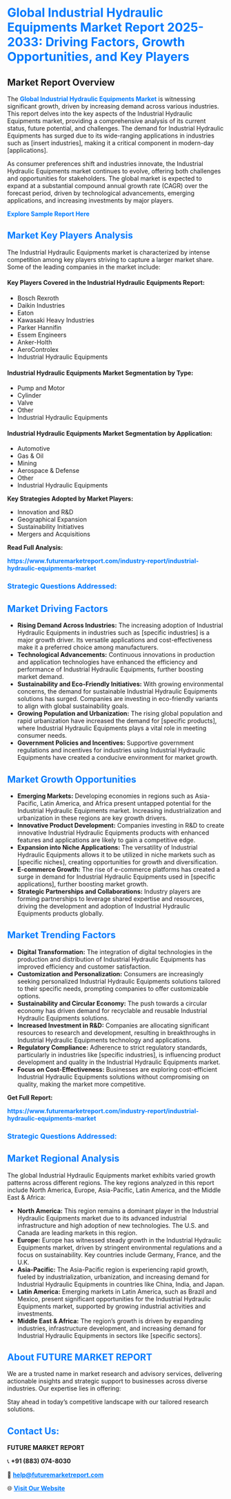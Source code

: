 <h1 style="color: #007BFF;">Global Industrial Hydraulic Equipments Market Report 2025-2033: Driving Factors, Growth Opportunities, and Key Players</h1>

<section id="overview">
<h2>Market Report Overview</h2>
<p>The <a href="https://www.futuremarketreport.com/industry-report/industrial-hydraulic-equipments-market" style="color: #007BFF; text-decoration: none;"><strong>Global Industrial Hydraulic Equipments Market</strong></a> is witnessing significant growth, driven by increasing demand across various industries. This report delves into the key aspects of the Industrial Hydraulic Equipments market, providing a comprehensive analysis of its current status, future potential, and challenges. The demand for Industrial Hydraulic Equipments has surged due to its wide-ranging applications in industries such as [insert industries], making it a critical component in modern-day [applications].</p>
<p>As consumer preferences shift and industries innovate, the Industrial Hydraulic Equipments market continues to evolve, offering both challenges and opportunities for stakeholders. The global market is expected to expand at a substantial compound annual growth rate (CAGR) over the forecast period, driven by technological advancements, emerging applications, and increasing investments by major players.</p>
</section>

<section id="overview">
<p><a href="https://www.futuremarketreport.com/request-sample/reportId=106497" style="color: #007BFF; text-decoration: none;"><strong>Explore Sample Report Here</strong></a></p>
</section>

<section id="key-players">
<h2 style="color: #007BFF;">Market Key Players Analysis</h2>
<p>The Industrial Hydraulic Equipments market is characterized by intense competition among key players striving to capture a larger market share. Some of the leading companies in the market include:</p>
<h4>Key Players Covered in the Industrial Hydraulic Equipments Report:</h4>
<ul><li>Bosch Rexroth</li><li>Daikin Industries</li><li>Eaton</li><li>Kawasaki Heavy Industries</li><li>Parker Hannifin</li><li>Essem Engineers</li><li>Anker-Holth</li><li>AeroControlex</li><li>Industrial Hydraulic Equipments</li></ul>
<h4>Industrial Hydraulic Equipments Market Segmentation by Type:</h4>
<ul><li>Pump and Motor</li><li>Cylinder</li><li>Valve</li><li>Other</li><li>Industrial Hydraulic Equipments</li></ul>

<h4>Industrial Hydraulic Equipments Market Segmentation by Application:</h4>
<ul><li>Automotive</li><li>Gas &amp; Oil</li><li>Mining</li><li>Aerospace &amp; Defense</li><li>Other</li><li>Industrial Hydraulic Equipments</li></ul>
<p><strong>Key Strategies Adopted by Market Players:</strong></p>
<ul>
<li>Innovation and R&D</li>
<li>Geographical Expansion</li>
<li>Sustainability Initiatives</li>
<li>Mergers and Acquisitions</li>
</ul>
</section>

<section>
<p><strong>Read Full Analysis: </strong></p><a href="https://www.futuremarketreport.com/industry-report/industrial-hydraulic-equipments-market" style="color: #007BFF; text-decoration: none;"><strong>https://www.futuremarketreport.com/industry-report/industrial-hydraulic-equipments-market</strong></a>
<h3 style="color: #007BFF;">Strategic Questions Addressed:</h3>
</section>

<section id="driving-factors">
<h2 style="color: #007BFF;">Market Driving Factors</h2>
<ul>
<li><strong>Rising Demand Across Industries:</strong> The increasing adoption of Industrial Hydraulic Equipments in industries such as [specific industries] is a major growth driver. Its versatile applications and cost-effectiveness make it a preferred choice among manufacturers.</li>
<li><strong>Technological Advancements:</strong> Continuous innovations in production and application technologies have enhanced the efficiency and performance of Industrial Hydraulic Equipments, further boosting market demand.</li>
<li><strong>Sustainability and Eco-Friendly Initiatives:</strong> With growing environmental concerns, the demand for sustainable Industrial Hydraulic Equipments solutions has surged. Companies are investing in eco-friendly variants to align with global sustainability goals.</li>
<li><strong>Growing Population and Urbanization:</strong> The rising global population and rapid urbanization have increased the demand for [specific products], where Industrial Hydraulic Equipments plays a vital role in meeting consumer needs.</li>
<li><strong>Government Policies and Incentives:</strong> Supportive government regulations and incentives for industries using Industrial Hydraulic Equipments have created a conducive environment for market growth.</li>
</ul>
</section>

<section id="growth-opportunities">
<h2 style="color: #007BFF;">Market Growth Opportunities</h2>
<ul>
<li><strong>Emerging Markets:</strong> Developing economies in regions such as Asia-Pacific, Latin America, and Africa present untapped potential for the Industrial Hydraulic Equipments market. Increasing industrialization and urbanization in these regions are key growth drivers.</li>
<li><strong>Innovative Product Development:</strong> Companies investing in R&D to create innovative Industrial Hydraulic Equipments products with enhanced features and applications are likely to gain a competitive edge.</li>
<li><strong>Expansion into Niche Applications:</strong> The versatility of Industrial Hydraulic Equipments allows it to be utilized in niche markets such as [specific niches], creating opportunities for growth and diversification.</li>
<li><strong>E-commerce Growth:</strong> The rise of e-commerce platforms has created a surge in demand for Industrial Hydraulic Equipments used in [specific applications], further boosting market growth.</li>
<li><strong>Strategic Partnerships and Collaborations:</strong> Industry players are forming partnerships to leverage shared expertise and resources, driving the development and adoption of Industrial Hydraulic Equipments products globally.</li>
</ul>
</section>

<section id="trending-factors">
<h2 style="color: #007BFF;">Market Trending Factors</h2>
<ul>
<li><strong>Digital Transformation:</strong> The integration of digital technologies in the production and distribution of Industrial Hydraulic Equipments has improved efficiency and customer satisfaction.</li>
<li><strong>Customization and Personalization:</strong> Consumers are increasingly seeking personalized Industrial Hydraulic Equipments solutions tailored to their specific needs, prompting companies to offer customizable options.</li>
<li><strong>Sustainability and Circular Economy:</strong> The push towards a circular economy has driven demand for recyclable and reusable Industrial Hydraulic Equipments solutions.</li>
<li><strong>Increased Investment in R&D:</strong> Companies are allocating significant resources to research and development, resulting in breakthroughs in Industrial Hydraulic Equipments technology and applications.</li>
<li><strong>Regulatory Compliance:</strong> Adherence to strict regulatory standards, particularly in industries like [specific industries], is influencing product development and quality in the Industrial Hydraulic Equipments market.</li>
<li><strong>Focus on Cost-Effectiveness:</strong> Businesses are exploring cost-efficient Industrial Hydraulic Equipments solutions without compromising on quality, making the market more competitive.</li>
</ul>
</section>

<section>
<p><strong>Get Full Report: </strong></p><a href="https://www.futuremarketreport.com/industry-report/industrial-hydraulic-equipments-market" style="color: #007BFF; text-decoration: none;"><strong>https://www.futuremarketreport.com/industry-report/industrial-hydraulic-equipments-market</strong></a>
<h3 style="color: #007BFF;">Strategic Questions Addressed:</h3>
</section>


<section id="regional-analysis">
<h2 style="color: #007BFF;">Market Regional Analysis</h2>
<p>The global Industrial Hydraulic Equipments market exhibits varied growth patterns across different regions. The key regions analyzed in this report include North America, Europe, Asia-Pacific, Latin America, and the Middle East & Africa:</p>
<ul>
<li><strong>North America:</strong> This region remains a dominant player in the Industrial Hydraulic Equipments market due to its advanced industrial infrastructure and high adoption of new technologies. The U.S. and Canada are leading markets in this region.</li>
<li><strong>Europe:</strong> Europe has witnessed steady growth in the Industrial Hydraulic Equipments market, driven by stringent environmental regulations and a focus on sustainability. Key countries include Germany, France, and the U.K.</li>
<li><strong>Asia-Pacific:</strong> The Asia-Pacific region is experiencing rapid growth, fueled by industrialization, urbanization, and increasing demand for Industrial Hydraulic Equipments in countries like China, India, and Japan.</li>
<li><strong>Latin America:</strong> Emerging markets in Latin America, such as Brazil and Mexico, present significant opportunities for the Industrial Hydraulic Equipments market, supported by growing industrial activities and investments.</li>
<li><strong>Middle East & Africa:</strong> The region’s growth is driven by expanding industries, infrastructure development, and increasing demand for Industrial Hydraulic Equipments in sectors like [specific sectors].</li>
</ul>
</section>

<footer>
<h2 style="color: #007BFF;">About FUTURE MARKET REPORT</h2>
<p>We are a trusted name in market research and advisory services, delivering actionable insights and strategic support to businesses across diverse industries. Our expertise lies in offering:</p>

<p>Stay ahead in today’s competitive landscape with our tailored research solutions.</p>

<h2 style="color: #007BFF;">Contact Us:</h2>
<p><strong>FUTURE MARKET REPORT</strong></p>
<p>📞 <strong>+91 (883) 074-8030</strong></p>
<p>📧 <strong><a href="mailto:help@futuremarketreport.com" style="color: #007BFF;">help@futuremarketreport.com</a></strong></p>
<p>🌐 <strong><a href="https://www.futuremarketreport.com/" style="color: #007BFF;">Visit Our Website</a></strong></p>
</footer>